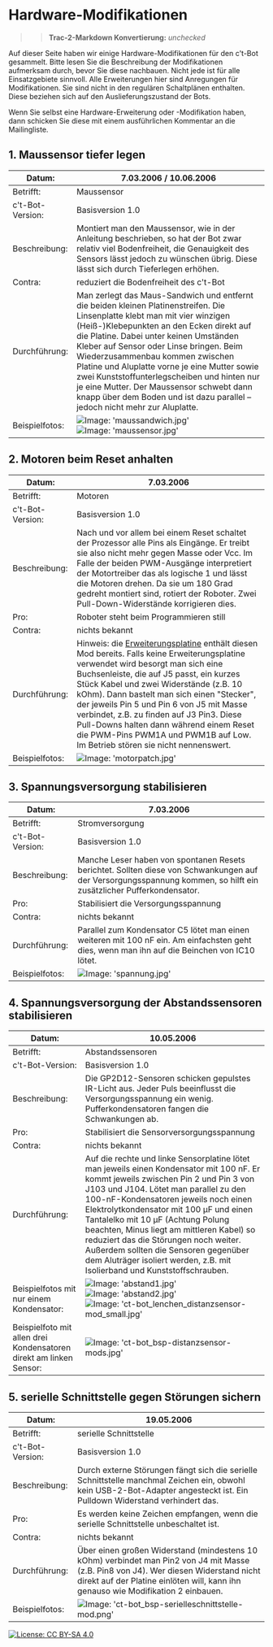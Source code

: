 # Hardware-Modifikationen

>> **Trac-2-Markdown Konvertierung:** *unchecked*

Auf dieser Seite haben wir einige Hardware-Modifikationen für den c't-Bot gesammelt. Bitte lesen Sie die Beschreibung der Modifikationen aufmerksam durch, bevor Sie diese nachbauen. Nicht jede ist für alle Einsatzgebiete sinnvoll. Alle Erweiterungen hier sind Anregungen für Modifikationen. Sie sind nicht in den regulären Schaltplänen enthalten. Diese beziehen sich auf den Auslieferungszustand der Bots.

Wenn Sie selbst eine Hardware-Erweiterung oder -Modifikation haben, dann schicken Sie diese mit einem ausführlichen Kommentar an die Mailingliste.

## 1. Maussensor tiefer legen

|Datum: | 7.03.2006 / 10.06.2006 |
|---|---|
|Betrifft:| Maussensor|
|c't-Bot-Version:| Basisversion 1.0|
|Beschreibung:|Montiert man den Maussensor, wie in der Anleitung beschrieben, so hat der Bot zwar relativ viel Bodenfreiheit, die Genauigkeit des Sensors lässt jedoch zu wünschen übrig. Diese lässt sich durch Tieferlegen erhöhen.|
|Contra:| reduziert die Bodenfreiheit des c't-Bot|
|Durchführung:|Man zerlegt das Maus-Sandwich und entfernt die beiden kleinen Platinenstreifen. Die Linsenplatte klebt man mit vier winzigen (Heiß-)Klebepunkten an den Ecken direkt auf die Platine. Dabei unter keinen Umständen Kleber auf Sensor oder Linse bringen. Beim Wiederzusammenbau kommen zwischen Platine und Aluplatte vorne je eine Mutter sowie zwei Kunststoffunterlegscheiben und hinten nur je eine Mutter. Der Maussensor schwebt dann knapp über dem Boden und ist dazu parallel – jedoch nicht mehr zur Aluplatte. |
|Beispielfotos:|![Image: 'maussandwich.jpg'](maussandwich.jpg) ![Image: 'maussensor.jpg'](maussensor.jpg)|

## 2. Motoren beim Reset anhalten

|Datum: | 7.03.2006 |
|---|---|
|Betrifft:|Motoren|
|c't-Bot-Version:|Basisversion 1.0|
|Beschreibung:|Nach und vor allem bei einem Reset schaltet der Prozessor alle Pins als Eingänge. Er treibt sie also nicht mehr gegen Masse oder Vcc. Im Falle der beiden PWM-Ausgänge interpretiert der Motortreiber das als logische 1 und lässt die Motoren drehen. Da sie um 180 Grad gedreht montiert sind, rotiert der Roboter. Zwei Pull-Down-Widerstände korrigieren dies.|
|Pro:|Roboter steht beim Programmieren still|
|Contra:|nichts bekannt|
|Durchführung:|Hinweis: die [Erweiterungsplatine](../ct-Bot-Erweiterung/ct-Bot-Erweiterung.md) enthält diesen Mod bereits. Falls keine Erweiterungsplatine verwendet wird besorgt man sich eine Buchsenleiste, die auf J5 passt, ein kurzes Stück Kabel und zwei Widerstände (z.B. 10 kOhm). Dann bastelt man sich einen "Stecker", der jeweils Pin 5 und Pin 6 von J5 mit Masse verbindet, z.B. zu finden auf J3 Pin3. Diese Pull-Downs halten dann während einem Reset die PWM-Pins PWM1A und PWM1B auf Low. Im Betrieb stören sie nicht nennenswert.|
|Beispielfotos:|![Image: 'motorpatch.jpg'](motorpatch.jpg)|

## 3. Spannungsversorgung stabilisieren

|Datum: | 7.03.2006 |
|---|---|
|Betrifft:|Stromversorgung|
|c't-Bot-Version:|Basisversion 1.0|
|Beschreibung:|Manche Leser haben von spontanen Resets berichtet. Sollten diese von Schwankungen auf der Versorgungsspannung kommen, so hilft ein zusätzlicher Pufferkondensator. |
|Pro:|Stabilisiert die Versorgungsspannung|
|Contra:|nichts bekannt|
|Durchführung:|Parallel zum Kondensator C5 lötet man einen weiteren mit 100 nF ein. Am einfachsten geht dies, wenn man ihn auf die Beinchen von IC10 lötet.|
|Beispielfotos:|![Image: 'spannung.jpg'](spannung.jpg) |

## 4. Spannungsversorgung der Abstandssensoren stabilisieren

|Datum: | 10.05.2006 |
|---|---|
|Betrifft:|Abstandssensoren|
|c't-Bot-Version:|Basisversion 1.0|
|Beschreibung:|Die GP2D12-Sensoren schicken gepulstes IR-Licht aus. Jeder Puls beeinflusst die Versorgungsspannung ein wenig. Pufferkondensatoren fangen die Schwankungen ab. |
|Pro:|Stabilisiert die Sensorversorgungsspannung|
|Contra:|nichts bekannt|
|Durchführung:|Auf die rechte und linke Sensorplatine lötet man jeweils einen Kondensator mit 100 nF. Er kommt jeweils zwischen Pin 2 und Pin 3 von J103 und J104. Lötet man parallel zu den 100-nF-Kondensatoren jeweils noch einen Elektrolytkondensator mit 100 µF und einen Tantalelko mit 10 µF (Achtung Polung beachten, Minus liegt am mittleren Kabel) so  reduziert das die Störungen noch weiter. Außerdem sollten die Sensoren gegenüber dem Aluträger isoliert werden, z.B. mit Isolierband und Kunststoffschrauben.|
|Beispielfotos mit nur einem Kondensator:|![Image: 'abstand1.jpg'](abstand1.jpg)![Image: 'abstand2.jpg'](abstand2.jpg)![Image: 'ct-bot_lenchen_distanzsensor-mod_small.jpg'](ct-bot_lenchen_distanzsensor-mod_small.jpg)|
|Beispielfoto mit allen drei Kondensatoren direkt am linken Sensor:|![Image: 'ct-bot_bsp-distanzsensor-mods.jpg'](ct-bot_bsp-distanzsensor-mods.jpg)|

## 5. serielle Schnittstelle gegen Störungen sichern

|Datum: | 19.05.2006 |
|---|---|
|Betrifft:|serielle Schnittstelle|
|c't-Bot-Version:|Basisversion 1.0|
|Beschreibung:|Durch externe Störungen fängt sich die serielle Schnittstelle manchmal Zeichen ein, obwohl kein USB-2-Bot-Adapter angesteckt ist. Ein Pulldown Widerstand verhindert das.|
|Pro:|Es werden keine Zeichen empfangen, wenn die serielle Schnittstelle unbeschaltet ist.|
|Contra:|nichts bekannt|
|Durchführung:|Über einen großen Widerstand (mindestens 10 kOhm) verbindet man Pin2 von J4 mit Masse (z.B. Pin8 von J4). Wer diesen Widerstand nicht direkt auf der Platine einlöten will, kann ihn genauso wie Modifikation 2 einbauen.|
|Beispielfotos:|![Image: 'ct-bot_bsp-serielleschnittstelle-mod.png'](ct-bot_bsp-serielleschnittstelle-mod.png)|

[![License: CC BY-SA 4.0](../license.svg)](https://creativecommons.org/licenses/by-sa/4.0/)
